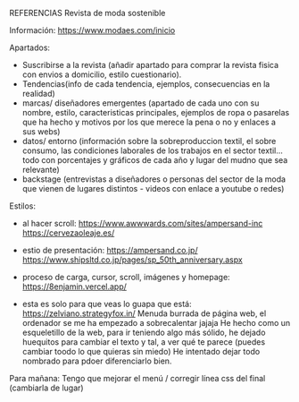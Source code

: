 REFERENCIAS
Revista de moda sostenible

Información:
https://www.modaes.com/inicio

Apartados:
- Suscribirse a la revista (añadir apartado para comprar la revista fisica con envios a domicilio, estilo cuestionario).
- Tendencias(info de cada tendencia, ejemplos, consecuencias en la realidad)
- marcas/ diseñadores emergentes (apartado de cada uno con su nombre, estilo, caracteristicas principales, ejemplos de ropa o pasarelas que ha hecho y motivos por los que merece la pena o no y enlaces a sus webs)
- datos/ entorno (información sobre la sobreproduccion textil, el sobre consumo, las condiciones laborales de los trabajos en el sector textil... todo con porcentajes y gráficos de cada año y lugar del mudno que sea relevante)
- backstage (entrevistas a diseñadores o personas del sector de la moda que vienen de lugares distintos - videos con enlace a youtube o redes)

Estilos:
- al hacer scroll: https://www.awwwards.com/sites/ampersand-inc 
https://cervezaoleaje.es/ 
- estio de presentación: https://ampersand.co.jp/ 
https://www.shipsltd.co.jp/pages/sp_50th_anniversary.aspx 
- proceso de carga, cursor, scroll, imágenes y homepage: https://8enjamin.vercel.app/

- esta es solo para que veas lo guapa que está: https://zelviano.strategyfox.in/
Menuda burrada de página web, el ordenador se me ha empezado a sobrecalentar jajaja
He hecho como un esqueletillo de la web, para ir teniendo algo más sólido, he dejado huequitos para cambiar el texto y tal, a ver qué te parece (puedes cambiar toodo lo que quieras sin miedo) He intentado dejar todo nombrado para pdoer diferenciarlo bien.


Para mañana: Tengo que mejorar el menú / corregir línea css del final (cambiarla de lugar)